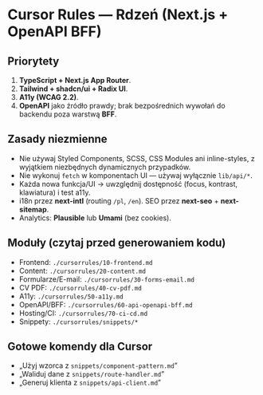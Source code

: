 # Cursor Rules — Rdzeń (Next.js + OpenAPI BFF)

## Priorytety
1) **TypeScript + Next.js App Router**.
2) **Tailwind + shadcn/ui + Radix UI**.
3) **A11y (WCAG 2.2)**.  
4) **OpenAPI** jako źródło prawdy; brak bezpośrednich wywołań do backendu poza warstwą **BFF**.

## Zasady niezmienne
- Nie używaj Styled Components, SCSS, CSS Modules ani inline-styles, z wyjątkiem niezbędnych dynamicznych przypadków.
- Nie wykonuj `fetch` w komponentach UI — używaj wyłącznie `lib/api/*`.
- Każda nowa funkcja/UI → uwzględnij dostępność (focus, kontrast, klawiatura) i test a11y.
- i18n przez **next-intl** (routing `/pl`, `/en`). SEO przez **next-seo** + **next-sitemap**.
- Analytics: **Plausible** lub **Umami** (bez cookies).

## Moduły (czytaj przed generowaniem kodu)
- Frontend: `./cursorrules/10-frontend.md`
- Content: `./cursorrules/20-content.md`
- Formularze/E-mail: `./cursorrules/30-forms-email.md`
- CV PDF: `./cursorrules/40-cv-pdf.md`
- A11y: `./cursorrules/50-a11y.md`
- OpenAPI/BFF: `./cursorrules/60-api-openapi-bff.md`
- Hosting/CI: `./cursorrules/70-ci-cd.md`
- Snippety: `./cursorrules/snippets/*`

## Gotowe komendy dla Cursor
- „Użyj wzorca z `snippets/component-pattern.md`”
- „Waliduj dane z `snippets/route-handler.md`”
- „Generuj klienta z `snippets/api-client.md`”
